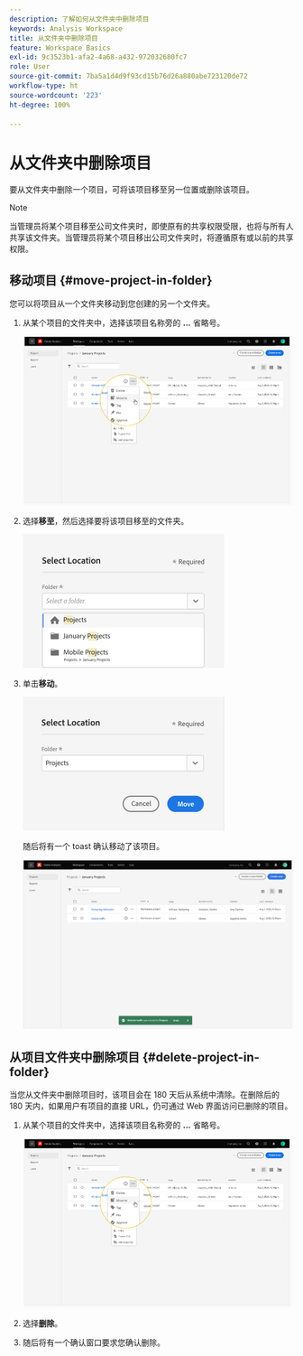 ```yaml
---
description: 了解如何从文件夹中删除项目
keywords: Analysis Workspace
title: 从文件夹中删除项目
feature: Workspace Basics
exl-id: 9c3523b1-afa2-4a68-a432-972032680fc7
role: User
source-git-commit: 7ba5a1d4d9f93cd15b76d26a880abe723120de72
workflow-type: ht
source-wordcount: '223'
ht-degree: 100%

---
```


# 从文件夹中删除项目

要从文件夹中删除一个项目，可将该项目移至另一位置或删除该项目。

>[!NOTE]
>
>当管理员将某个项目移至公司文件夹时，即使原有的共享权限受限，也将与所有人共享该文件夹。当管理员将某个项目移出公司文件夹时，将遵循原有或以前的共享权限。

## 移动项目 {#move-project-in-folder}

您可以将项目从一个文件夹移动到您创建的另一个文件夹。

1. 从某个项目的文件夹中，选择该项目名称旁的 **...** 省略号。

   ![省略号选项。](/help/analysis-workspace/build-workspace-project/assets/move1.png)

1. 选择&#x200B;**移至**，然后选择要将该项目移至的文件夹。

   ![“选择位置”窗口。](/help/analysis-workspace/build-workspace-project/assets/move-select-location.png)

1. 单击&#x200B;**移动**。

   ![单击“移动”。](/help/analysis-workspace/build-workspace-project/assets/move-click-move.png)

   随后将有一个 toast 确认移动了该项目。

   ![移动确认 toast。](/help/analysis-workspace/build-workspace-project/assets/move-project-moved.png)

## 从项目文件夹中删除项目 {#delete-project-in-folder}

当您从文件夹中删除项目时，该项目会在 180 天后从系统中清除。在删除后的 180 天内，如果用户有项目的直接 URL，仍可通过 Web 界面访问已删除的项目。

1. 从某个项目的文件夹中，选择该项目名称旁的 **...** 省略号。

   ![省略号选项。](/help/analysis-workspace/build-workspace-project/assets/move1.png)

1. 选择&#x200B;**删除**。

1. 随后将有一个确认窗口要求您确认删除。
